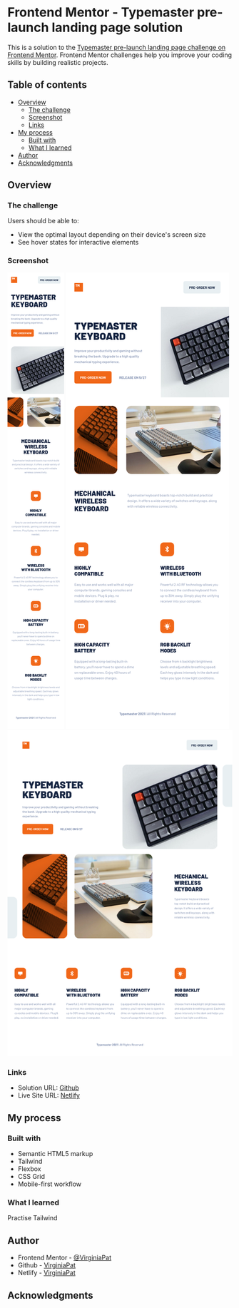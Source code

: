 # Frontend Mentor - Typemaster pre-launch landing page solution

This is a solution to the [Typemaster pre-launch landing page challenge on Frontend Mentor](https://www.frontendmentor.io/challenges/typemaster-prelaunch-landing-page-J6-Yj5J-X). Frontend Mentor challenges help you improve your coding skills by building realistic projects.

## Table of contents

- [Overview](#overview)
  - [The challenge](#the-challenge)
  - [Screenshot](#screenshot)
  - [Links](#links)
- [My process](#my-process)
  - [Built with](#built-with)
  - [What I learned](#what-i-learned)
- [Author](#author)
- [Acknowledgments](#acknowledgments)

## Overview

### The challenge

Users should be able to:

- View the optimal layout depending on their device's screen size
- See hover states for interactive elements

### Screenshot

![mobile](./Screenshot-mobile.png)
![tablet](./Screenshot-tablet.png)
![desktop](./Screenshot-desktop.png)

### Links

- Solution URL: [Github](https://github.com/VirginiaPat/typemaster-pre-launch-landing-page.git)
- Live Site URL: [Netlify](https://typemaster-virgi.netlify.app/)

## My process

### Built with

- Semantic HTML5 markup
- Tailwind
- Flexbox
- CSS Grid
- Mobile-first workflow

### What I learned

Practise Tailwind

## Author

- Frontend Mentor - [@VirginiaPat](https://www.frontendmentor.io/profile/VirginiaPat)
- Github - [VirginiaPat ](https://github.com/VirginiaPat)
- Netlify - [VirginiaPat](https://app.netlify.com/teams/virginia-patrika/sites)

## Acknowledgments
